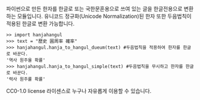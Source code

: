 파이썬으로 만든 한자를 한글로 또는 국한문혼용으로 쓰여 있는 글을 한글전용으로 변환하는 모듈입니다. 유니코드 정규화(Unicode Normalization)된 한자 또한 두음법칙이 적용된 한글로 변환 가능합니다.

```
>> import hanjahangul
>>> text = "歷史 圓周率 確率"
>>> hanjahangul.hanja_to_hangul_dueum(text) #두음법칙을 적용하여 한자를 한글로 바꾼다.
'역사 원주율 확률'
>>> hanjahangul.hanja_to_hangul_simple(text) #두음법칙을 무시하고 한자를 한글로 바꾼다.
'력사 원주률 확률'
```

CC0-1.0 license 라이센스로 누구나 자유롭게 이용할 수 있습니다.